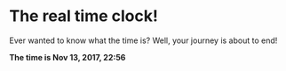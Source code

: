 # The real time clock!

Ever wanted to know what the time is? Well, your journey is about to end!

**The time is Nov 13, 2017, 22:56**